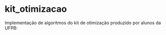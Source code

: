 # kit_otimizacao


Implementação de algoritmos do kit de otimização produzido por alunos da UFPB: <br>
